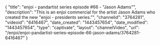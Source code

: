 {
    "title": "enjoi - pandartist series episode #66 - \"Jason Adams\"",
    "description": "This is an enjoi commercial for the artist Jason Adams who created the new \"enjoi - presidents series.\"",
    "channelid": "3764281",
    "videoid": "6416467",
    "date_created": "1443457654",
    "date_modified": "1443457654",
    "type": "captivate",
    "layout": "channelVideo",
    "url": "\/enjoi\/enjoi-pandartist-series-episode-66-jason-adams\/3764281-6416467"
}